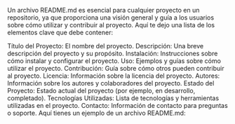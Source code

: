 Un archivo README.md es esencial para cualquier proyecto en un repositorio, ya que proporciona una visión general y guía a los usuarios sobre cómo utilizar y contribuir al proyecto. Aquí te dejo una lista de los elementos clave que debe contener:

Título del Proyecto: El nombre del proyecto.
Descripción: Una breve descripción del proyecto y su propósito.
Instalación: Instrucciones sobre cómo instalar y configurar el proyecto.
Uso: Ejemplos y guías sobre cómo utilizar el proyecto.
Contribución: Guía sobre cómo otros pueden contribuir al proyecto.
Licencia: Información sobre la licencia del proyecto.
Autores: Información sobre los autores y colaboradores del proyecto.
Estado del Proyecto: Estado actual del proyecto (por ejemplo, en desarrollo, completado).
Tecnologías Utilizadas: Lista de tecnologías y herramientas utilizadas en el proyecto.
Contacto: Información de contacto para preguntas o soporte.
Aquí tienes un ejemplo de un archivo README.md: